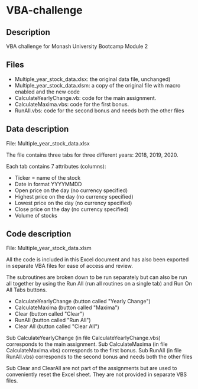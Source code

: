 # VBA-challenge
## Description
VBA challenge for Monash University Bootcamp Module 2

## Files
- Multiple_year_stock_data.xlsx: the original data file, unchanged)
- Multiple_year_stock_data.xlsm: a copy of the original file with macro enabled and the new code
- CalculateYearlyChange.vb: code for the main assignment.
- CalculateMaxima.vbs: code for the first bonus.
- RunAll.vbs: code for the second bonus and needs both the other files

## Data description
File: Multiple_year_stock_data.xlsx

The file contains three tabs for three different years: 2018, 2019, 2020.

Each tab contains 7 attributes (columns):
- Ticker = name of the stock
- Date in format YYYYMMDD
- Open price on the day (no currency specified)
- Highest price on the day (no currency specified)
- Lowest price on the day (no currency specified)
- Close price on the day (no currency specified)
- Volume of stocks

## Code description
File: Multiple_year_stock_data.xlsm

All the code is included in this Excel document and has also been exported in separate VBA files for ease of access and review.

The subroutines are broken down to be run separately but can also be run all together by using the Run All (run all routines on a single tab) and Run On All Tabs buttons.

- CalculateYearlyChange (button called "Yearly Change")
- CalculateMaxima (button called "Maxima")
- Clear (button called "Clear")
- RunAll (button called "Run All")
- Clear All (button called "Clear All")

Sub CalculateYearlyChange (in file CalculateYearlyChange.vbs) corresponds to the main assignment.
Sub CalculateMaxima (in file CalculateMaxima.vbs) corresponds to the first bonus.
Sub RunAll (in file RunAll.vbs) corresponds to the second bonus and needs both the other files

Sub Clear and ClearAll are not part of the assignments but are used to conveniently reset the Excel sheet. They are not provided in separate VBS files.
